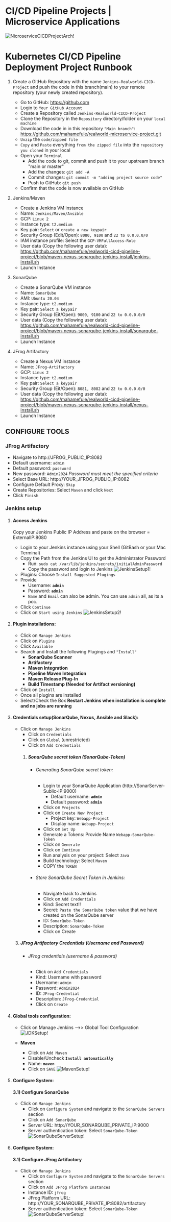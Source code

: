 # CI/CD Pipeline Projects | Microservice Applications

![NicroserviceCICDProjectArch!](https://lucid.app/publicSegments/view/adb92915-5e28-4871-acf3-0f3a585387f7/image.png) 

# Kubernetes CI/CD Pipeline Deployment Project Runbook
1) Create a GitHub Repository with the name `Jenkins-Realworld-CICD-Project` and push the code in this branch(main) to 
    your remote repository (your newly created repository). 
    - Go to GitHub: https://github.com
    - Login to `Your GitHub Account`
    - Create a Repository called `Jenkins-Realworld-CICD-Project`
    - Clone the Repository in the `Repository` directory/folder on your `local machine`
    - Download the code in in this repository `"Main branch"`: https://github.com/mahamefule/realworld-microservice-project.git
    - `Unzip` the `code/zipped file`
    - `Copy` and `Paste` everything `from the zipped file` into the `repository you cloned` in your local
    - Open your `Terminal`
        - Add the code to git, commit and push it to your upstream branch "main or master"
        - Add the changes: `git add -A`
        - Commit changes: `git commit -m "adding project source code"`
        - Push to GitHub: `git push`
    - Confirm that the code is now available on GitHub

3) Jenkins/Maven
    - Create a Jenkins VM instance 
    - Name: `Jenkins/Maven/Ansible`
    - GCP: `Linux 2`
    - Instance type: `t2.medium`
    - Key pair: `Select` or `create a new keypair`
    - Security Group (Edit/Open): `8080, 9100` and `22 to 0.0.0.0/0`
    - IAM instance profile: Select the `GCP-VMFullAccess-Role`
    - User data (Copy the following user data): https://github.com/mahamefule/realworld-cicd-pipeline-project/blob/maven-nexus-sonarqube-jenkins-install/jenkins-install.sh
    - Launch Instance

4) SonarQube
    - Create a SonarQube VM instance 
    - Name: `SonarQube`
    - AMI: `Ubuntu 20.04`
    - Instance type: `t2.medium`
    - Key pair: `Select a keypair`
    - Security Group (Eit/Open): `9000, 9100` and `22 to 0.0.0.0/0`
    - User data (Copy the following user data): https://github.com/mahamefule/realworld-cicd-pipeline-project/blob/maven-nexus-sonarqube-jenkins-install/sonarqube-install.sh
    - Launch Instance

5) JFrog Artifactory
    - Create a Nexus VM instance 
    - Name: `JFrog-Artifactory`
    - GCP: `Linux 2`
    - Instance type: `t2.medium`
    - Key pair: `Select a keypair`
    - Security Group (Eit/Open): `8081, 8082` and `22 to 0.0.0.0/0`
    - User data (Copy the following user data): https://github.com/mahamefule/realworld-cicd-pipeline-project/blob/maven-nexus-sonarqube-jenkins-install/nexus-install.sh
    - Launch Instance



## CONFIGURE TOOLS
### JFrog Artifactory
  - Navigate to http://JFROG_PUBLIC_IP:8082
  - Default username: `admin`
  - Default password: `password`
  - New password: `Admin2024`  *Password must meet the specified criteria*
  - Select Base URL: http://YOUR_JFROG_PUBLIC_IP:8082
  - Configure Default Proxy: `Skip`
  - Create Repositories: Select `Maven` and click `Next`
  - Click `Finish`

### Jenkins setup
1) #### Access Jenkins
    Copy your Jenkins Public IP Address and paste on the browser = ExternalIP:8080
    - Login to your Jenkins instance using your Shell (GitBash or your Mac Terminal)
    - Copy the Path from the Jenkins UI to get the Administrator Password
        - Run: `sudo cat /var/lib/jenkins/secrets/initialAdminPassword`
        - Copy the password and login to Jenkins
    ![JenkinsSetup1!](https://github.com/mahamefule/realworld-cicd-pipeline-project/raw/zdocs/images/jenkins-signup.png) 
    - Plugins: Choose `Install Suggested Plugings` 
    - Provide 
        - Username: **`admin`**
        - Password: **`admin`**
        - `Name` and `Email` can also be admin. You can use `admin` all, as its a poc.
    - Click `Continue`
    - Click on `Start using Jenkins`
    ![JenkinsSetup2!](https://github.com/mahamefule/realworld-cicd-pipeline-project/raw/zdocs/images/Screen%20Shot%202023-04-24%20at%208.49.43%20AM.png) 

2)  #### Plugin installations:
    - Click on `Manage Jenkins`
    - Click on `Plugins`
    - Click `Available`
    - Search and Install the following Plugings and `"Install"`
        - **SonarQube Scanner**
        - **Artifactory**
        - **Maven Integration**
        - **Pipeline Maven Integration**
        - **Maven Release Plug-In**
        - **Build Timestamp (Needed for Artifact versioning)**
    - Click on `Install`
    - Once all plugins are installed
    - Select/Check the Box **Restart Jenkins when installation is complete and no jobs are running**

4)  #### Credentials setup(SonarQube, Nexus, Ansible and Slack):
    - Click on `Manage Jenkins` 
      - Click on `Credentials` 
      - Click on `Global` (unrestricted)
      - Click on `Add Credentials`
      1)  ##### SonarQube secret token (SonarQube-Token)
          - ###### Generating SonarQube secret token:
              - Login to your SonarQube Application (http://SonarServer-Sublic-IP:9000)
                - Default username: **`admin`** 
                - Default password: **`admin`**
              - Click on `Projects`
              - Click on `Create New Project`
                - Project key: `Webapp-Project`
                - Display name: `Webapp-Project`
              - Click on `Set Up`
              - Generate a Tokens: Provide Name ``Webapp-SonarQube-Token``
              - Click on `Generate`
              - Click on `Continue`
              - Run analysis on your project: Select `Java`
              - Build technology: Select `Maven`
              - COPY the `TOKEN`
          - ###### Store SonarQube Secret Token in Jenkins:
              - Navigate back to Jenkins
              - Click on ``Add Credentials``
              - Kind: Secret text!! 
              - Secret: `Paste the SonarQube token` value that we have created on the SonarQube server
              - ID: ``SonarQube-Token``
              - Description: `SonarQube-Token`
              - Click on Create

    3)  ##### JFrog Artifactory Credentials (Username and Password)
          - ###### JFrog credentials (username & password)
	          - Click on ``Add Credentials``
	          - Kind: Username with password                  
	          - Username: ``admin``
	          - Password: ``Admin2024``
	          - ID: ``JFrog-Credential``
	          - Description: `JFrog-Credential`
	          - Click on `Create`

3)  #### Global tools configuration:
    - Click on Manage Jenkins -->> Global Tool Configuration
    ![JDKSetup!](https://github.com/mahamefule/realworld-cicd-pipeline-project/blob/zdocs/images/sdsdsdsdsd.png)

    - **Maven** 
      - Click on `Add Maven` 
      - Disable/Uncheck **`Install automatically`**  
      * Name: **`maven`**
      - Click on `SAVE`
      ![MavenSetup!](https://github.com/mahamefule/realworld-microservice-project/blob/zdocs/images/agasdgbsfdb.png)

    
3)  #### Configure System:
    #### 3.1) Configure SonarQube
    - Click on ``Manage Jenkins`` 
      - Click on ``Configure System`` and navigate to the `SonarQube Servers` section
      - Click on `Add SonarQube`
      - Server URL: http://YOUR_SONARQUBE_PRIVATE_IP:9000
      - Server authentication token: Select `SonarQube-Token`
      ![SonarQubeServerSetup!](https://github.com/mahamefule/realworld-cicd-pipeline-project/raw/zdocs/images/Screen%20Shot%202023-04-24%20at%2010.13.39%20AM.png)

3)  #### Configure System:
    #### 3.1) Configure JFrog Artifactory
    - Click on ``Manage Jenkins`` 
      - Click on ``Configure System`` and navigate to the `SonarQube Servers` section
      - Click on `Add JFrog Platform Instances`
      - Instance ID: `jfrog`
      - JFrog Platform URL: http://YOUR_SONARQUBE_PRIVATE_IP:8082/artifactory
      - Server authentication token: Select `SonarQube-Token`
      ![SonarQubeServerSetup!](https://github.com/mahamefule/realworld-cicd-pipeline-project/raw/zdocs/images/Screen%20Shot%202023-04-24%20at%2010.13.39%20AM.png)





